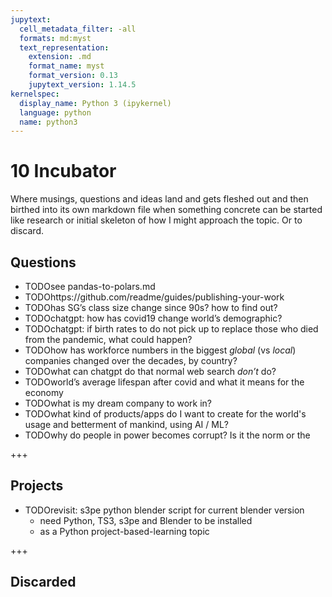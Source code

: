 ```yaml
---
jupytext:
  cell_metadata_filter: -all
  formats: md:myst
  text_representation:
    extension: .md
    format_name: myst
    format_version: 0.13
    jupytext_version: 1.14.5
kernelspec:
  display_name: Python 3 (ipykernel)
  language: python
  name: python3
---
```


# 10 Incubator

Where musings, questions and ideas land and gets fleshed out and then birthed into its own markdown file when something concrete can be started like research or initial skeleton of how I might approach the topic. Or to discard.

## Questions

- TODOsee pandas-to-polars.md
- TODOhttps://github.com/readme/guides/publishing-your-work
- TODOhas SG’s class size change since 90s? how to find out?
- TODOchatgpt: how has covid19 change world’s demographic?
- TODOchatgpt: if birth rates to do not pick up to replace those who died from the pandemic, what could happen?
- TODOhow has workforce numbers in the biggest _global_ (vs _local_) companies changed over the decades, by country?
- TODOwhat can chatgpt do that normal web search _don’t_ do?
- TODOworld’s average lifespan after covid and what it means for the economy
- TODOwhat is my dream company to work in?
- TODOwhat kind of products/apps do I want to create for the world's usage and betterment of mankind, using AI / ML?
- TODOwhy do people in power becomes corrupt? Is it the norm or the 

+++

## Projects

- TODOrevisit: s3pe python blender script for current blender version
    - need Python, TS3, s3pe and Blender to be installed
    - as a Python project-based-learning topic

+++

## Discarded
